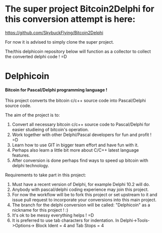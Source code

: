 # The super project Bitcoin2Delphi for this conversion attempt is here:

https://github.com/SkybuckFlying/Bitcoin2Delphi

For now it is advised to simply clone the super project.

The/this delphicoin repository below will function as a collector to collect the converted delphi code ! =D

# Delphicoin

#### Bitcoin for Pascal/Delphi programming language !

This project converts the bitcoin c/c++ source code into Pascal/Delphi source code.

The aim of the project is to:

1. Convert all necessary bitcoin c/c++ source code to Pascal/Delphi for easier studieing of bitcoin's operation.
2. Work together with other Delphi/Pascal developers for fun and profit ! =D
3. Learn how to use GIT in bigger team effort and have fun with it.
4. Perhaps also learn a little bit more about C/C++ latest language features.
5. After conversion is done perhaps find ways to speed up bitcoin with delphi technology.

Requirements to take part in this project:

1. Must have a recent version of Delphi, for example Delphi 10.2 will do.
2. Anybody with pascal/delphi coding experience may join this project.
3. For now the workflow will be to fork this project or set upstream to it and issue pull request to incorporate your conversions into this main project.
4. The branch for the delphi conversion will be called: "Delphicoin" as a nickname for this project ! :)
5. It's ok to be messy everything helps ! =D
6. It is preferred to use tab characters for indentation. In Delphi->Tools->Options-> Block Ident = 4 and Tab Stops = 4

